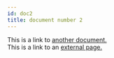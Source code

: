 ```yaml
---
id: doc2
title: document number 2
---
```


This is a link to [another document.](getStarted.md)  
This is a link to an [external page.](http://www.example.com)
